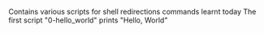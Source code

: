 Contains various scripts for shell redirections commands learnt today
The first script "0-hello_world" prints "Hello, World" 
